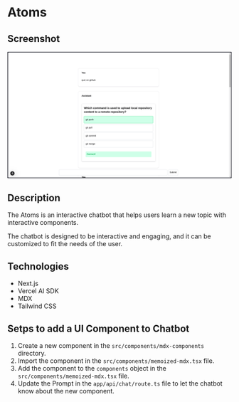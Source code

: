 # Atoms

## Screenshot

![Screenshot](image.png)


## Description

The Atoms is an interactive chatbot that helps users learn a new topic with interactive components. 

The chatbot is designed to be interactive and engaging, and it can be customized to fit the needs of the user.

## Technologies

- Next.js
- Vercel AI SDK
- MDX
- Tailwind CSS



## Setps to add a UI Component to Chatbot

1. Create a new component in the `src/components/mdx-components` directory.
2. Import the component in the `src/components/memoized-mdx.tsx` file.
3. Add the component to the `components` object in the `src/components/memoized-mdx.tsx` file.
4. Update the Prompt in the `app/api/chat/route.ts` file to let the chatbot know about the new component.